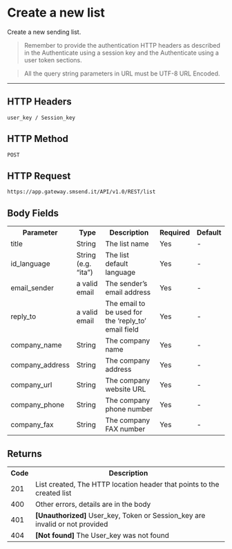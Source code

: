 <h1>Create a new list</h1>
<p>Create a new sending list.</p>
<blockquote>Remember to provide the authentication HTTP headers as described in the Authenticate using a session key and the Authenticate using a user token sections.</blockquote>
<blockquote>All the query string parameters in URL must be UTF-8 URL Encoded.</blockquote>
<hr>
<h2>HTTP Headers</h2>
<pre><code>user_key / Session_key</code></pre>
<h2>HTTP Method</h2>
<pre><code>POST</code></pre>
<h2>HTTP Request</h2>
<pre><code>https://app.gateway.smsend.it/API/v1.0/REST/list</code></pre>
<h2>Body Fields</h2>
<table>
                            <tbody><tr>
                              <th>Parameter</th>
                              <th>Type</th>
                              <th>Description</th>
                              <th>Required</th>
                              <th>Default</th>
                            </tr>
                            <tr>
                              <td>title</td>
                              <td>String</td>
                              <td>The list name</td>
                              <td>Yes</td>
                              <td>-</td>
                            </tr>
                            <tr>
                              <td>id_language</td>
                              <td>String (e.g. “ita”)</td>
                              <td>The list default language</td>
                              <td>Yes</td>
                              <td>-</td>
                            </tr>
                            <tr>
                              <td>email_sender</td>
                              <td>a valid email</td>
                              <td>The sender’s email address</td>
                              <td>Yes</td>
                              <td>-</td>
                            </tr>
                            <tr>
                              <td>reply_to</td>
                              <td>a valid email</td>
                              <td>The email to be used for the ‘reply_to’ email field</td>
                              <td>Yes</td>
                              <td>-</td>
                            </tr>
                            <tr>
                              <td>company_name</td>
                              <td>String</td>
                              <td>The company name</td>
                              <td>Yes</td>
                              <td>-</td>
                            </tr>
                            <tr>
                              <td>company_address</td>
                              <td>String</td>
                              <td>The company address</td>
                              <td>Yes</td>
                              <td>-</td>
                            </tr>
                            <tr>
                              <td>company_url</td>
                              <td>String</td>
                              <td>The company website URL</td>
                              <td>Yes</td>
                              <td>-</td>
                            </tr>
                            <tr>
                              <td>company_phone</td>
                              <td>String</td>
                              <td>The company phone number</td>
                              <td>Yes</td>
                              <td>-</td>
                            </tr>
                            <tr>
                              <td>company_fax</td>
                              <td>String</td>
                              <td>The company FAX number</td>
                              <td>Yes</td>
                              <td>-</td>
                            </tr>
                        </tbody></table>
<h2>Returns</h2>
<table>
                            <tbody><tr>
                                <th>Code</th>
                                <th>Description</th>
                            </tr>
                             <tr>
                                  <td>201</td>
                                  <td>List created, The HTTP location header that points to the created list</td>
                                </tr>
                                <tr>
                                  <td>400</td>
                                  <td>Other errors, details are in the body</td>
                                </tr>
                                <tr>
                                  <td>401</td>
                                  <td><strong>[Unauthorized]</strong> User_key, Token or Session_key are invalid or not provided</td>
                                </tr>
                                <tr>
                                  <td>404</td>
                                  <td><strong>[Not found]</strong> The User_key was not found</td>
                                </tr>
                        </tbody></table>